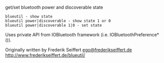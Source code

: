 <p class="pkg_mgr_desc">
get/set bluetooth power and discoverable state
</p>

    blueutil - show state
    blueutil power|discoverable - show state 1 or 0
    blueutil power|discoverable 1|0 - set state

Uses private API from IOBluetooth framework (i.e. IOBluetoothPreference*()).

Originally written by Frederik Seiffert <ego@frederikseiffert.de> <http://www.frederikseiffert.de/blueutil/>
